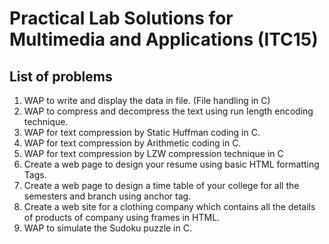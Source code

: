 # Practical Lab Solutions for Multimedia and Applications (ITC15)

## List of problems

1. WAP to write and display the data in file. (File handling in C)
2. WAP to compress and decompress the text using run length encoding technique.
3. WAP for text compression by Static Huffman coding in C.
4. WAP for text compression by Arithmetic coding in C.
5. WAP for text compression by LZW compression technique in C
6. Create a web page to design your resume using basic HTML formatting Tags.
7. Create a web page to design a time table of your college for all the semesters      and branch using anchor tag.
8. Create a web site for a clothing company which contains all the details of          products of company using frames in HTML.
9. WAP to simulate the Sudoku puzzle in C.
